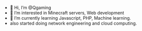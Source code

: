 - 👋 Hi, I’m @Qgaming
- 👀 I’m interested in Minecraft servers, Web development
- 🌱 I’m currently learning Javascript, PHP, Machine learning.
- also started doing network engineering and cloud computing.

<!---
Qgaming/Qgaming is a ✨ special ✨ repository because its `README.md` (this file) appears on your GitHub profile.
You can click the Preview link to take a look at your changes.
--->
